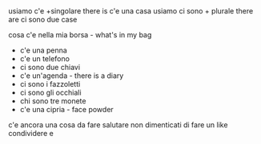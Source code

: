 
## 
usiamo c'e +singolare there is 
c'e una casa
usiamo ci sono + plurale there are
ci sono due case 

cosa c'e nella mia borsa - what's in my bag
- c'e una penna
- c'e un telefono
- ci sono due chiavi
- c'e un'agenda - there is a diary
- ci sono i fazzoletti 
- ci sono gli occhiali 
- chi sono tre monete
- c'e una cipria - face powder

c'e ancora una cosa da fare salutare
non dimenticati di fare un like
condividere e 